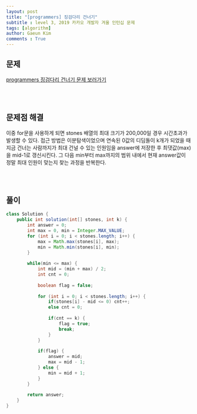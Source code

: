 ```yaml
---
layout: post
title: "[programmers] 징검다리 건너기"
subtitle : level 3, 2019 카카오 개발자 겨울 인턴십 문제
tags: [algorithm]
author: Gaeun Kim
comments : True
---
```


<h2>문제</h2>

[programmers 징검다리 건너기 문제 보러가기](https://programmers.co.kr/learn/courses/30/lessons/64062)

<br><br>

<h2>문제점 해결</h2>

이중 for문을 사용하게 되면 stones 배열의 최대 크기가 200,000일 경우 시간초과가 발생할 수 있다. 접근 방법은 이분탐색이었으며 연속된 0값의 디딤돌이 k개가 되었을 때 지금 건너는 사람까지가 최대 건널 수 있는 인원임을 answer에 저장한 후 최댓값(max)을 mid-1로 갱신시킨다. 그 다음 min부터 max까지의 범위 내에서 현재 answer값이 정말 최대 인원이 맞는지 찾는 과정을 반복한다.

<br><br>

<h2>풀이</h2>

```java
class Solution {
	public int solution(int[] stones, int k) {
		int answer = 0;
		int max = 0, min = Integer.MAX_VALUE;
		for (int i = 0; i < stones.length; i++) {
			max = Math.max(stones[i], max);
			min = Math.min(stones[i], min);
		}
		
		while(min <= max) {
			int mid = (min + max) / 2;
			int cnt = 0;
			
			boolean flag = false;
			
			for (int i = 0; i < stones.length; i++) {
				if(stones[i] - mid <= 0) cnt++;
				else cnt = 0;
				
				if(cnt == k) {
					flag = true;
					break;
				}
			}
			
			if(flag) {
				answer = mid;
				max = mid - 1;
			} else {
				min = mid + 1;
			}
		}
		
		return answer;
	}
}
```



